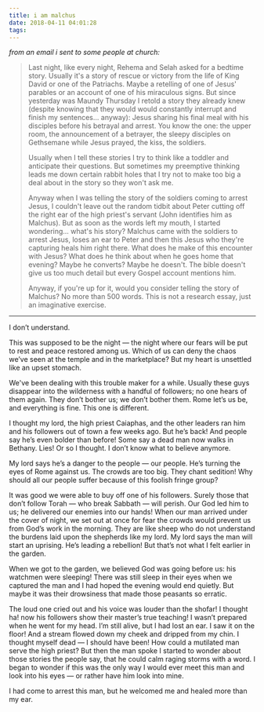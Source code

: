 ```yaml
---
title: i am malchus
date: 2018-04-11 04:01:28
tags:
---
```

_from an email i sent to some people at church:_

> Last night, like every night, Rehema and Selah asked for a bedtime story. Usually it's a story of rescue or victory from the life of King David or one of the Patriachs. Maybe a retelling of one of Jesus' parables or an account of one of his miraculous signs. But since yesterday was Maundy Thursday I retold a story they already knew (despite knowing that they would would constantly interrupt and finish my sentences... anyway): Jesus sharing his final meal with his disciples before his betrayal and arrest. You know the one: the upper room, the announcement of a betrayer, the sleepy disciples on Gethsemane while Jesus prayed, the kiss, the soldiers.
> 
> Usually when I tell these stories I try to think like a toddler and anticipate their questions. But sometimes my preemptive thinking leads me down certain rabbit holes that I try not to make too big a deal about in the story so they won't ask me. 
> 
> Anyway when I was telling the story of the soldiers coming to arrest Jesus, I couldn't leave out the random tidbit about Peter cutting off the right ear of the high priest's servant (John identifies him as Malchus). But as soon as the words left my mouth, I started wondering... what's his story? Malchus came with the soldiers to arrest Jesus, loses an ear to Peter and then this Jesus who they're capturing heals him right there. What does he make of this encounter with Jesus? What does he think about when he goes home that evening? Maybe he converts? Maybe he doesn't. The bible doesn't give us too much detail but every Gospel account mentions him.
> 
> Anyway, if you're up for it, would you consider telling the story of Malchus? No more than 500 words. This is not a research essay, just an imaginative exercise. 

---
I don’t understand.

This was supposed to be the night — the night where our fears will be put to rest and peace restored among us. Which of us can deny the chaos we’ve seen at the temple and in the marketplace? But my heart is unsettled like an upset stomach.

We've been dealing with this trouble maker for a while. Usually these guys disappear into the wilderness with a handful of followers; no one hears of them again. They don’t bother us; we don’t bother them. Rome let’s us be, and everything is fine. This one is different. 

I thought my lord, the high priest Caiaphas, and the other leaders ran him and his followers out of town a few weeks ago. But he’s back! And people say he’s even bolder than before! Some say a dead man now walks in Bethany. Lies! Or so I thought. I don’t know what to believe anymore.

My lord says he’s a danger to the people — our people. He’s turning the eyes of Rome against us. The crowds are too big. They chant sedition! Why should all our people suffer because of this foolish fringe group? 

It was good we were able to buy off one of his followers. Surely those that don’t follow Torah — who break Sabbath — will perish. Our God led him to us; he delivered our enemies into our hands! When our man arrived under the cover of night, we set out at once for fear the crowds would prevent us from God’s work in the morning. They are like sheep who do not understand the burdens laid upon the shepherds like my lord. My lord says the man will start an uprising. He’s leading a rebellion! But that’s not what I felt earlier in the garden.

When we got to the garden, we believed God was going before us: his watchmen were sleeping!  There was still sleep in their eyes when we captured the man and I had hoped the evening would end quietly. But maybe it was their drowsiness that made those peasants so erratic.

The loud one cried out and his voice was louder than the shofar! I thought ha! now his followers show their master’s true teaching! I wasn’t prepared when he went for my head. I’m still alive, but I had lost an ear. I saw it on the floor! And a stream flowed down my cheek and dripped from my chin. I thought myself dead — I should have been! How could a mutilated man serve the high priest? But then the man spoke I started to wonder about those stories the people say, that he could calm raging storms with a word. I began to wonder if this was the only way I would ever meet this man and look into his eyes — or rather have him look into mine.

I had come to arrest this man, but he welcomed me and healed more than my ear.

